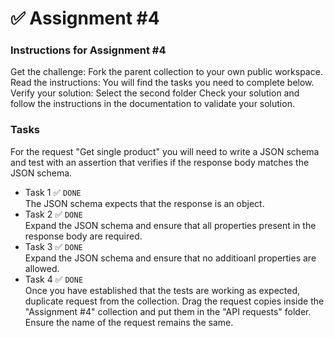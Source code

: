 # ✅ Assignment #4

### Instructions for Assignment #4
Get the challenge: Fork the parent collection to your own public workspace. Read the instructions: You will find the tasks you need to complete below. Verify your solution: Select the second folder Check your solution and follow the instructions in the documentation to validate your solution.

### Tasks <br/>
For the request "Get single product" you will need to write a JSON schema and test with an assertion that verifies if the response body matches the JSON schema.
* Task 1 ✅ `DONE` <br/>
The JSON schema expects that the response is an object.
* Task 2 ✅ `DONE` <br/>
Expand the JSON schema and ensure that all properties present in the response body are required.
* Task 3 ✅ `DONE` <br/>
Expand the JSON schema and ensure that no additioanl properties are allowed.
* Task 4 ✅ `DONE` <br/>
Once you have established that the tests are working as expected, duplicate request from the collection. Drag the request copies inside the "Assignment #4" collection and put them in the "API requests" folder. Ensure the name of the request remains the same.
